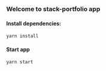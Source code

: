 ### Welcome to stack-portfolio app

#### Install dependencies:
`yarn install`

#### Start app
`yarn start`

